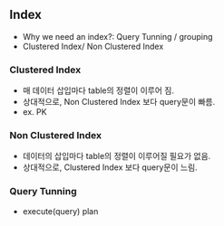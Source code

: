 ## Index
- Why we need an index?: Query Tunning / grouping
- Clustered Index/ Non Clustered Index

### Clustered Index
- 매 데이터 삽입마다 table의 정렬이 이루어 짐.
- 상대적으로, Non Clustered Index 보다 query문이 빠름.
- ex. PK

### Non Clustered Index 
- 데이터의 삽입마다 table의 정렬이 이루어질 필요가 없음.
- 상대적으로, Clustered Index 보다 query문이 느림.

### Query Tunning
- execute(query) plan
